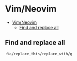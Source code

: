 # Vim/Neovim
<!--ts-->
   * [Vim/Neovim](vim.md#vimneovim)
      * [Find and replace all](vim.md#find-and-replace-all)

<!-- Added by: runner, at: Mon Feb  1 09:47:27 UTC 2021 -->

<!--te-->

## Find and replace all
```vim
:%s/replace_this/replace_with/g
```
